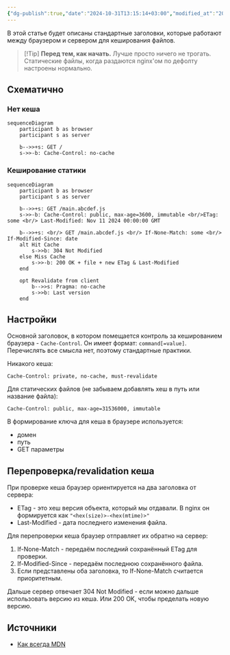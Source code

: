 ```yaml
---
{"dg-publish":true,"date":"2024-10-31T13:15:14+03:00","modified_at":"2024-12-02T17:24:20+03:00","tags":["status/completed","review/pending","topic/web"],"permalink":"/forge/it/кеширование в браузере/","dgPassFrontmatter":true}
---
```



В этой статье будет описаны стандартные заголовки, которые работают между браузером и сервером для кеширования файлов.

> [!Tip] **Перед тем, как начать.**
> Лучше просто ничего не трогать. Статические файлы, когда раздаются nginx'ом по дефолту настроены нормально.

## Схематично

### Нет кеша

```mermaid
sequenceDiagram
    participant b as browser
    participant s as server

    b-->>+s: GET /
    s->>-b: Cache-Control: no-cache

```

### Кеширование статики

```mermaid
sequenceDiagram
    participant b as browser
    participant s as server
    
    b-->>+s: GET /main.abcdef.js
    s->>-b: Cache-Control: public, max-age=3600, immutable <br/>ETag: some <br/> Last-Modified: Nov 11 2024 00:00:00 GMT

    b-->>+s: <br/> GET /main.abcdef.js <br/> If-None-Match: some <br/> If-Modified-Since: date 
    alt Hit Cache
        s->>b: 304 Not Modified
    else Miss Cache
        s->>-b: 200 OK + file + new ETag & Last-Modified
    end

    opt Revalidate from client
        b-->>s: Pragma: no-cache
        s->>b: Last version
    end
```

## Настройки 

Основной заголовок, в котором помещается контроль за кешированием браузера - `Cache-Control`. Он имеет формат: `command[=value]`. Перечислять все смысла нет, поэтому стандартные практики.

Никакого кеша:
```
Cache-Control: private, no-cache, must-revalidate
```

Для статических файлов (не забываем добавлять хеш в путь или название файла):
```
Cache-Control: public, max-age=31536000, immutable
```


В формирование ключа для кеша в браузере используется:
- домен
- путь
- GET параметры

## Перепроверка/revalidation кеша

При проверке кеша браузер ориентируется на два заголовка от сервера:
- ETag - это хеш версия объекта, который мы отдавали. В nginx он формируется как `"<hex(size)>-<hex(mtime)>"`
- Last-Modified - дата последнего изменения файла.

Для перепроверки кеша браузер отправляет их обратно на сервер:
1. If-None-Match - передаём последний сохранённый ETag для проверки.
2. If-Modified-Since - передаём последнюю сохранённого файла.
3. Если представлены оба заголовка, то If-None-Match считается приоритетным.

Дальше сервер отвечает 304 Not Modified - если можно дальше использовать версию из кеша. Или 200 OK, чтобы пределать новую версию.

## Источники

- [Как всегда MDN](https://developer.mozilla.org/en-US/docs/Web/HTTP/Caching)
